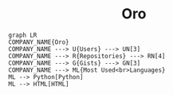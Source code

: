 <h1 align="center">Oro</h1>

```mermaid
graph LR
COMPANY_NAME{Oro}
COMPANY_NAME ---> U{Users} ---> UN[3]
COMPANY_NAME ---> R{Repositories} ---> RN[4]
COMPANY_NAME ---> G{Gists} ---> GN[3]
COMPANY_NAME ---> ML{Most Used<br>Languages}
ML --> Python[Python]
ML --> HTML[HTML]
```
